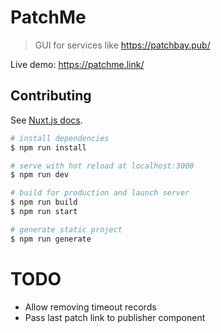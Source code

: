 # PatchMe

> GUI for services like https://patchbay.pub/

Live demo: https://patchme.link/

## Contributing

See [Nuxt.js docs](https://nuxtjs.org).

``` bash
# install dependencies
$ npm run install

# serve with hot reload at localhost:3000
$ npm run dev

# build for production and launch server
$ npm run build
$ npm run start

# generate static project
$ npm run generate
```

# TODO

- Allow removing timeout records
- Pass last patch link to publisher component